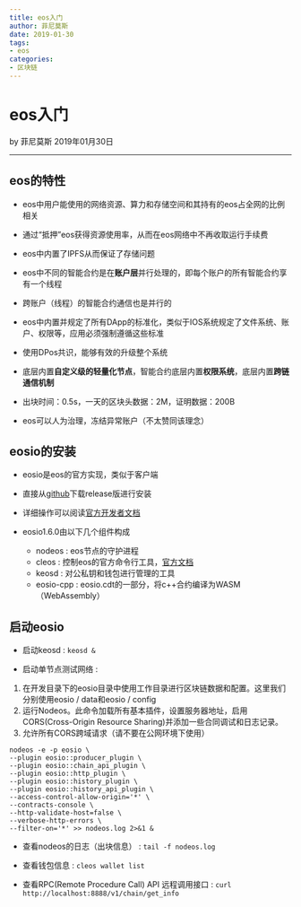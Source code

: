 ```yaml
---
title: eos入门
author: 菲尼莫斯
date: 2019-01-30
tags:
- eos
categories:
- 区块链
---
```


# eos入门

by 菲尼莫斯 2019年01月30日

---

## eos的特性

* eos中用户能使用的网络资源、算力和存储空间和其持有的eos占全网的比例相关

* 通过“抵押”eos获得资源使用率，从而在eos网络中不再收取运行手续费

* eos中内置了IPFS从而保证了存储问题

* eos中不同的智能合约是在**账户层**并行处理的，即每个账户的所有智能合约享有一个线程

* 跨账户（线程）的智能合约通信也是并行的

* eos中内置并规定了所有DApp的标准化，类似于IOS系统规定了文件系统、账户、权限等，应用必须强制遵循这些标准

* 使用DPos共识，能够有效的升级整个系统

* 底层内置**自定义级的轻量化节点**，智能合约底层内置**权限系统**，底层内置**跨链通信机制**

* 出块时间：0.5s，一天的区块头数据：2M，证明数据：200B

* eos可以人为治理，冻结异常账户（不太赞同该理念）

## eosio的安装

* eosio是eos的官方实现，类似于客户端

* 直接从[github](https://github.com/EOSIO/eos)下载release版进行安装

* 详细操作可以阅读[官方开发者文档](https://developers.eos.io/eosio-home/docs/)

* eosio1.6.0由以下几个组件构成
    * nodeos : eos节点的守护进程
    * cleos : 控制eos的官方命令行工具，[官方文档](https://developers.eos.io/eosio-cleos/docs)
    * keosd : 对公私钥和钱包进行管理的工具
    * eosio-cpp : eosio.cdt的一部分，将c++合约编译为WASM（WebAssembly）

## 启动eosio

* 启动keosd : `keosd &`

* 启动单节点测试网络 :
1. 在开发目录下的eosio目录中使用工作目录进行区块链数据和配置。这里我们分别使用eosio / data和eosio / config
2. 运行Nodeos。此命令加载所有基本插件，设置服务器地址，启用CORS(Cross-Origin Resource Sharing)并添加一些合同调试和日志记录。
3. 允许所有CORS跨域请求（请不要在公网环境下使用）

```shell
nodeos -e -p eosio \
--plugin eosio::producer_plugin \
--plugin eosio::chain_api_plugin \
--plugin eosio::http_plugin \
--plugin eosio::history_plugin \
--plugin eosio::history_api_plugin \
--access-control-allow-origin='*' \
--contracts-console \
--http-validate-host=false \
--verbose-http-errors \
--filter-on='*' >> nodeos.log 2>&1 &
```

* 查看nodeos的日志（出块信息） :  `tail -f nodeos.log`

* 查看钱包信息 : `cleos wallet list`

* 查看RPC(Remote Procedure Call) API 远程调用接口 : `curl http://localhost:8888/v1/chain/get_info`


